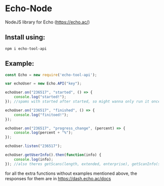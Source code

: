 # Echo-Node
NodeJS library for Echo (https://echo.ac/)

## Install using:
`npm i echo-tool-api`

## Example:
```javascript
const Echo = new require('echo-tool-api');

var echoUser = new Echo.API("key");

echoUser.on("236517", "started", () => {
    console.log("started!");
}); //spams with started after started, so might wanna only run it once

echoUser.on("236517", "finished", () => {
    console.log("finitoed!");
});

echoUser.on("236517", "progress_change", (percent) => {
    console.log(percent + "%");
});

echoUser.listen("236517");

echoUser.getUserInfo().then(function(info) {
    console.log(info);
}); //also theres getScans(length, extended, enterprise), getScanInfo(scanUuid), getPlayerInfo(player), and refreshPin(), getPinInfo() for enterprises
```

for all the extra functions without examples mentioned above, the responses for them are in https://dash.echo.ac/docs
